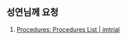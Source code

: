 ## 성연님께 요청
1. [Procedures: Procedures List | imtrial](http://mrcc-dev.imtrial.com/tdlm/study/83/dashboard/study-definition/procedures/procedures/)
